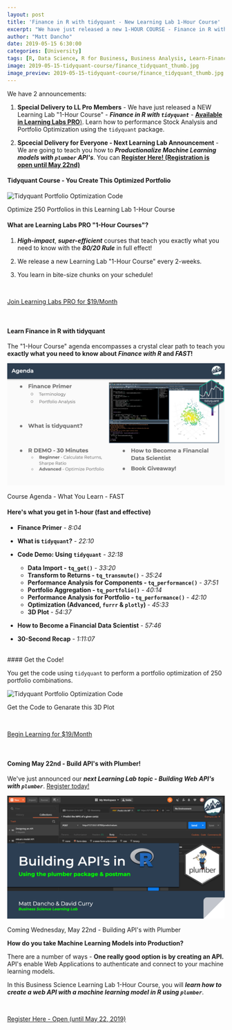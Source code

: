 ```yaml
---
layout: post
title: 'Finance in R with tidyquant - New Learning Lab 1-Hour Course'
excerpt: "We have just released a new 1-HOUR COURSE - Finance in R with tidyquant - Available in Learning Labs PRO."
author: "Matt Dancho"
date: 2019-05-15 6:30:00
categories: [University]
tags: [R, Data Science, R for Business, Business Analysis, Learn-Finance, tidyquant]
image: 2019-05-15-tidyquant-course/finance_tidyquant_thumb.jpg
image_preview: 2019-05-15-tidyquant-course/finance_tidyquant_thumb.jpg
---
```


We have 2 announcements:

1. __Special Delivery to LL Pro Members__ - We have just released a NEW Learning Lab "1-Hour Course" - ___Finance in R with `tidyquant`___ - [__Available in Learning Labs PRO__)](https://university.business-science.io/p/learning-labs-pro). Learn how to performance Stock Analysis and Portfolio Optimization using the `tidyquant` package. 

2. __Spcecial Delivery for Everyone - Next Learning Lab Announcement__ - We are going to teach you how to ___Productionalize Machine Learning models with `plumber` API's___. You can [__Register Here! (Registration is open until May 22nd)__](http://bit.ly/learning-lab-plumber)

#### Tidyquant Course - You Create This Optimized Portfolio

![Tidyquant Portfolio Optimization Code](/assets/2019-05-15-tidyquant-course/tidyquant_course_3d_plot.gif)
<p class="date text-center">Optimize 250 Portfolios in this Learning Lab 1-Hour Course</p>

#### What are Learning Labs PRO "1-Hour Courses"?

1. ___High-impact___, ___super-efficient___ courses that teach you exactly what you need to know with the ___80/20 Rule___ in full effect!

2. We release a new Learning Lab "1-Hour Course" every 2-weeks.

3. You learn in bite-size chunks on your schedule!

<br>
<p class="text-center">
<a class="btn btn-lg btn-success" href="https://university.business-science.io/p/learning-labs-pro/">Join Learning Labs PRO for $19/Month
</a></p>
<br>

#### Learn Finance in R with tidyquant

The "1-Hour Course" agenda encompasses a crystal clear path to teach you __exactly what you need to know about _Finance with R_ and _FAST_!__

![Tidyquant Course Agenda](/assets/2019-05-15-tidyquant-course/tidyquant_course_agenda.jpg)
<p class="date text-center">Course Agenda - What You Learn - FAST</p>


#### Here's what you get in 1-hour (fast and effective)

- __Finance Primer__ - _8:04_

- __What is `tidyquant`?__ - _22:10_

- __Code Demo: Using `tidyquant`__ - _32:18_

    - __Data Import - `tq_get()`__ - _33:20_
    - __Transform to Returns - `tq_transmute()`__ - _35:24_
    - __Performance Analysis for Components - `tq_performance()`__ - _37:51_
    - __Portfolio Aggregation - `tq_portfolio()`__ - _40:14_
    - __Performance Analysis for Portfolio - `tq_performance()`__ - _42:10_
    - __Optimization (Advanced, `furrr` & `plotly`)__ - _45:33_
    - __3D Plot__ - _54:37_

- __How to Become a Financial Data Scientist__ - _57:46_
- __30-Second Recap__ - _1:11:07_

<br>
#### Get the Code!

You get the code using `tidyquant` to perform a portfolio optimization of 250 portfolio combinations.

![Tidyquant Portfolio Optimization Code](/assets/2019-05-15-tidyquant-course/tidyquant_course_3d_plot.gif)
<p class="date text-center">Get the Code to Genarate this 3D Plot</p>


<br>
<p class="text-center">
<a class="btn btn-lg btn-success" href="https://university.business-science.io/p/learning-labs-pro">Begin Learning for $19/Month
</a></p>
<br>


#### Coming May 22nd - Build API's with Plumber!

We've just announced our ___next Learning Lab topic - Building Web API's with `plumber`___. [Register today!](http://bit.ly/learning-lab-plumber)


![Tidyquant Portfolio Optimization Code](/assets/2019-05-15-tidyquant-course/learning_lab_10_plumber.jpg)
<p class="date text-center">Coming Wednesday, May 22nd - Building API's with Plumber</p>

__How do you take Machine Learning Models into Production?__

There are a number of ways - __One really good option is by creating an API.__ API's enable Web Applications to authenticate and connect to your machine learning models. 

In this Business Science Learning Lab 1-Hour Course, you will ___learn how to create a web API with a machine learning model in R using `plumber`___. 

<br>
<p class="text-center">
<a class="btn btn-lg btn-success" href="http://bit.ly/learning-lab-plumber">Register Here - Open (until May 22, 2019)
</a></p>
<br>
